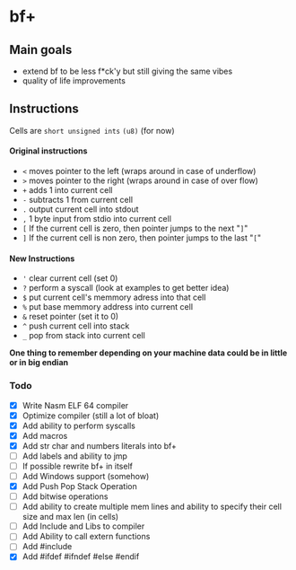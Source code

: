 # bf+

## Main goals
- extend bf to be less f*ck'y but still giving the same vibes
- quality of life improvements


## Instructions
Cells are `short unsigned ints` `(u8)` (for now)
#### Original instructions

- `<` moves pointer to the left (wraps around in case of underflow)
- `>` moves pointer to the right (wraps around in case of over flow)
- `+` adds 1 into current cell
- `-` subtracts 1 from current cell
- `.` output current cell into stdout
- `,` 1 byte input from stdio into current cell
- `[` If the current cell is zero, then pointer jumps to the next "`]`"
- `]` If the current cell is non zero, then pointer jumps to the last "`[`"

#### New Instructions

- `'` clear current cell (set 0)
- `?` perform a syscall (look at examples to get better idea)
- `$` put current cell's memmory adress into that cell
- `%` put base memmory address into current cell
- `&` reset pointer (set it to 0)
- `^` push current cell into stack
- `_` pop from stack into current cell

**One thing to remember depending on your machine data could be in little or in big endian**

### Todo
- [x] Write Nasm ELF 64 compiler
- [x] Optimize compiler (still a lot of bloat)
- [x] Add ability to perform syscalls
- [x] Add macros
- [x] Add str char and numbers literals into bf+
- [ ] Add labels and ability to jmp
- [ ] If possible rewrite bf+ in itself
- [ ] Add Windows support (somehow)
- [x] Add Push Pop Stack Operation
- [ ] Add bitwise operations
- [ ] Add ability to create multiple mem lines and ability to specify their cell size and max len (in cells)
- [ ] Add Include and Libs to compiler
- [ ] Add Ability to call extern functions
- [ ] Add #include
- [x] Add #ifdef #ifndef #else #endif 
